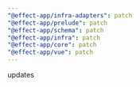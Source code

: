 ```yaml
---
"@effect-app/infra-adapters": patch
"@effect-app/prelude": patch
"@effect-app/schema": patch
"@effect-app/infra": patch
"@effect-app/core": patch
"@effect-app/vue": patch
---
```


updates
